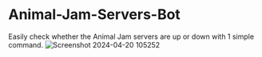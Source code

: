 # Animal-Jam-Servers-Bot
Easily check whether the Animal Jam servers are up or down with 1 simple command.
![Screenshot 2024-04-20 105252](https://github.com/Collusionsxo/Animal-Jam-Servers-Bot/assets/71567222/97ac2a2d-0c66-435d-8780-07ffe41b5f40)
